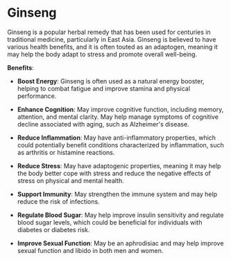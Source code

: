 [//]: # (
source: gpt-3 + jph editing
tags: herbals
)

# Ginseng

Ginseng is a popular herbal remedy that has been used for centuries in traditional medicine, particularly in East Asia. Ginseng is believed to have various health benefits, and it is often touted as an adaptogen, meaning it may help the body adapt to stress and promote overall well-being.

**Benefits**:

* **Boost Energy**: Ginseng is often used as a natural energy booster, helping to combat fatigue and improve stamina and physical performance.

* **Enhance Cognition**: May improve cognitive function, including memory, attention, and mental clarity. May help manage symptoms of cognitive decline associated with aging, such as Alzheimer's disease.

* **Reduce Inflammation**: May have anti-inflammatory properties, which could potentially benefit conditions characterized by inflammation, such as arthritis or histamine reactions.

* **Reduce Stress**: May have adaptogenic properties, meaning it may help the body better cope with stress and reduce the negative effects of stress on physical and mental health.

* **Support Immunity**: May strengthen the immune system and may help reduce the risk of infections.

* **Regulate Blood Sugar**: May help improve insulin sensitivity and regulate blood sugar levels, which could be beneficial for individuals with diabetes or diabetes risk.

* **Improve Sexual Function**: May be an aphrodisiac and may help improve sexual function and libido in both men and women.
